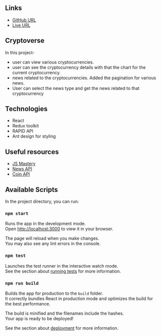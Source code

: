 ## Links
- [GitHub URL](https://github.com/sukanyagurav/Entertainment-web-app)
- [Live URL ]()
## Cryptoverse

In this project-
 - user can view various cryptocurrencies. 
 - user can see the cryptocurrency details with that the chart for the current cryptocurrency.
 - news related to the cryptocurrencies. Added the pagination for various news.
 - User can select the news type and get the news related to that cryptocurrency

## Technologies
- React
- Redux toolkit
- RAPID API
- Ant design for styling 


## Useful resources
 - [JS Mastery](https://youtu.be/9DDX3US3kss?si=AERaWH0IerHmLAjG)
 - [News API](https://news-api14.p.rapidapi.com/v2)
 - [Coin API](https://coinranking1.p.rapidapi.com)



## Available Scripts

In the project directory, you can run:

### `npm start`

Runs the app in the development mode.\
Open [http://localhost:3000](http://localhost:3000) to view it in your browser.

The page will reload when you make changes.\
You may also see any lint errors in the console.

### `npm test`

Launches the test runner in the interactive watch mode.\
See the section about [running tests](https://facebook.github.io/create-react-app/docs/running-tests) for more information.

### `npm run build`

Builds the app for production to the `build` folder.\
It correctly bundles React in production mode and optimizes the build for the best performance.

The build is minified and the filenames include the hashes.\
Your app is ready to be deployed!

See the section about [deployment](https://facebook.github.io/create-react-app/docs/deployment) for more information.


